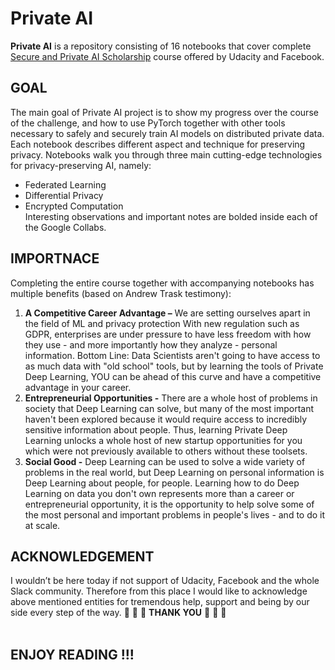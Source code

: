 # Private AI

**Private AI** is a repository consisting of 16 notebooks that cover complete [Secure and Private AI Scholarship](https://www.udacity.com/course/secure-and-private-ai--ud185) course offered by Udacity and Facebook.  

## GOAL
The main goal of Private AI project is to show my progress over the course of the challenge, and how to use PyTorch together with other tools necessary to safely and securely train AI models on distributed private data. Each notebook describes different aspect and technique for preserving privacy. Notebooks walk you through three main cutting-edge technologies for privacy-preserving AI, namely:
- Federated Learning
- Differential Privacy
- Encrypted Computation</br>
Interesting observations and important notes are bolded inside each of the Google Collabs.  

## IMPORTNACE
Completing the entire course together with accompanying notebooks has multiple benefits (based on Andrew Trask  testimony): 
1.	**A Competitive Career Advantage –** We are setting ourselves apart in the field of ML and privacy protection With new regulation such as GDPR, enterprises are under pressure to have less freedom with how they use - and more importantly how they analyze - personal information. Bottom Line: Data Scientists aren't going to have access to as much data with "old school" tools, but by learning the tools of Private Deep Learning, YOU can be ahead of this curve and have a competitive advantage in your career.
2. **Entrepreneurial Opportunities -** There are a whole host of problems in society that Deep Learning can solve, but many of the most important haven't been explored because it would require access to incredibly sensitive information about people. Thus, learning Private Deep Learning unlocks a whole host of new startup opportunities for you which were not previously available to others without these toolsets.
3. **Social Good -** Deep Learning can be used to solve a wide variety of problems in the real world, but Deep Learning on personal information is Deep Learning about people, for people. Learning how to do Deep Learning on data you don't own represents more than a career or entrepreneurial opportunity, it is the opportunity to help solve some of the most personal and important problems in people's lives - and to do it at scale.

## ACKNOWLEDGEMENT
I wouldn’t be here today if not support of Udacity, Facebook and the whole Slack community. Therefore from this place I would like to acknowledge above mentioned entities for tremendous help, support and being by our side every step of the way.  :pray: :pray: :pray: **THANK YOU** :pray: :pray: :pray:</br></br>


## ENJOY READING !!! 



